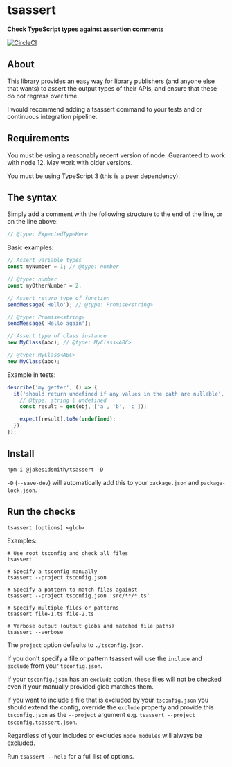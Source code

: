 # tsassert

**Check TypeScript types against assertion comments**

[![CircleCI](https://circleci.com/gh/JakeSidSmith/tsassert.svg?style=svg)](https://circleci.com/gh/JakeSidSmith/tsassert)

## About

This library provides an easy way for library publishers (and anyone else that wants) to assert the output types of their APIs, and ensure that these do not regress over time.

I would recommend adding a tsassert command to your tests and or continuous integration pipeline.

## Requirements

You must be using a reasonably recent version of node. Guaranteed to work with node 12. May work with older versions.

You must be using TypeScript 3 (this is a peer dependency).

## The syntax

Simply add a comment with the following structure to the end of the line, or on the line above:

```ts
// @type: ExpectedTypeHere
```

Basic examples:

```ts
// Assert variable types
const myNumber = 1; // @type: number

// @type: number
const myOtherNumber = 2;

// Assert return type of function
sendMessage('Hello'); // @type: Promise<string>

// @type: Promise<string>
sendMessage('Hello again');

// Assert type of class instance
new MyClass(abc); // @type: MyClass<ABC>

// @type: MyClass<ABC>
new MyClass(abc);
```

Example in tests:

```ts
describe('my getter', () => {
  it('should return undefined if any values in the path are nullable', () => {
    // @type: string | undefined
    const result = get(obj, ['a', 'b', 'c']);

    expect(result).toBe(undefined);
  });
});
```

## Install

```shell
npm i @jakesidsmith/tsassert -D
```

`-D` (`--save-dev`) will automatically add this to your `package.json` and `package-lock.json`.

## Run the checks

```shell
tsassert [options] <glob>
```

Examples:

```shell
# Use root tsconfig and check all files
tsassert

# Specify a tsconfig manually
tsassert --project tsconfig.json

# Specify a pattern to match files against
tsassert --project tsconfig.json 'src/**/*.ts'

# Specify multiple files or patterns
tsassert file-1.ts file-2.ts

# Verbose output (output globs and matched file paths)
tsassert --verbose
```

The `project` option defaults to `./tsconfig.json`.

If you don't specify a file or pattern tsassert will use the `include` and `exclude` from your `tsconfig.json`.

If your `tsconfig.json` has an `exclude` option, these files will not be checked even if your manually provided glob matches them.

If you want to include a file that is excluded by your `tsconfig.json` you should extend the config, override the `exclude` property and provide this `tsconfig.json` as the `--project` argument e.g. `tsassert --project tsconfig.tsassert.json`.

Regardless of your includes or excludes `node_modules` will always be excluded.

Run `tsassert --help` for a full list of options.
